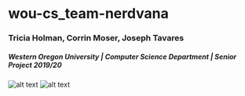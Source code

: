 # wou-cs_team-nerdvana
### Tricia Holman, Corrin Moser, Joseph Tavares
##### Western Oregon University   |   Computer Science Department   |   Senior Project 2019/20


![alt text](https://stormy9.github.io/images/nerdvana_logo2.png "team nerdvana logo")   ![alt text](https://stormy9.github.io/images/WOUWolves.png "wou wolves logo")